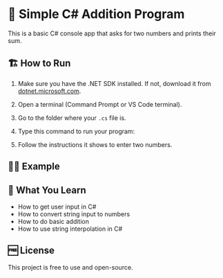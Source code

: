  # 🧮 Simple C# Addition Program

This is a basic C# console app that asks for two numbers and prints their sum.

## 🏗️ How to Run

1. Make sure you have the .NET SDK installed. If not, download it from [dotnet.microsoft.com](https://dotnet.microsoft.com/download).

2. Open a terminal (Command Prompt or VS Code terminal).

3. Go to the folder where your `.cs` file is.

4. Type this command to run your program:

5. Follow the instructions it shows to enter two numbers.

## 👨‍💻 Example


## 🧠 What You Learn

- How to get user input in C#
- How to convert string input to numbers
- How to do basic addition
- How to use string interpolation in C#

## 🆓 License

This project is free to use and open-source.


